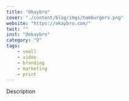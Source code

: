 ```yaml
---
title: "Okaybro"
cover: "./content/blog/imgs/hamburgers.png"
website: "https://okaybro.com/"
twit: ""
inst: "@okaybro"
category: "O"
tags:
    - small
    - video
    - branding
    - marketing
    - print
---
```


Description
